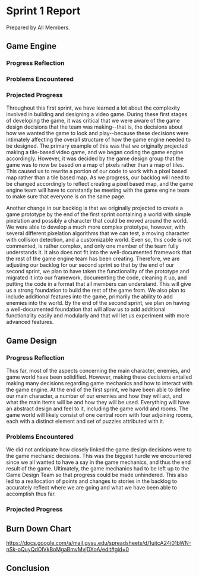# Sprint 1 Report 
Prepared by All Members.

## Game Engine

### Progress Reflection

### Problems Encountered

### Projected Progress
Throughout this first sprint, we have learned a lot about the complexity involved in building and designing a video game.  During these first stages of developing the game, it was critical that we were aware of the game design decisions that the team was making--that is, the decisions about how we wanted the game to look and play--because these decisions were intimately affecting the overall structure of how the game engine needed to be designed.  The primary example of this was that we originally projected making a tile-based video game, and we began coding the game engine accordingly.  However, it was decided by the game design group that the game was to now be based on a map of pixels rather than a map of tiles.  This caused us to rewrite a portion of our code to work with a pixel based map rather than a tile based map.  As we progress, our backlog will need to be changed accordingly to reflect creating a pixel based map, and the game engine team will have to constantly be meeting with the game engine team to make sure that everyone is on the same page.

Another change in our backlog is that we originally projected to create a game prototype by the end of the first sprint containing a world with simple pixelation and possibly a character that could be moved around the world. We were able to develop a much more complex prototype, however, with several different pixelation algorithms that we can test, a moving character with collision detection, and a customizable world. Even so, this code is not commented, is rather complex, and only one member of the team fully understands it.  It also does not fit into the well-documented framework that the rest of the game engine team has been creating.  Therefore, we are adjusting our backlog for our second sprint so that by the end of our second sprint, we plan to have taken the functionality of the prototype and migrated it into our framework, documenting the code, cleaning it up, and putting the code in a format that all members can understand.  This will give us a strong foundation to build the rest of the game from.  We also plan to include additional features into the game, primarily the ability to add enemies into the world. By the end of the second sprint, we plan on having a well-documented foundation that will allow us to add additional functionality easily and modularly and that will let us experiment with more advanced features.

## Game Design

### Progress Reflection
Thus far, most of the aspects concerning the main character, enemies, and game world have been solidified. However, making these decisions entailed making many decisions regarding game mechanics and how to interact with the game engine. At the end of the first sprint, we have been able to define our main character, a number of our enemies and how they will act, and what the main items will be and how they will be used. Everything will have an abstract design and feel to it, including the game world and rooms. The game world will likely consist of one central room with four adjoining rooms, each with a distinct element and set of puzzles attributed with it.

### Problems Encountered
We did not anticipate how closely linked the game design decisions were to the game mechanic decisions. This was the biggest hurdle we encountered since we all wanted to have a say in the game mechanics, and thus the end result of the game. Ultimately, the game mechanics had to be left up to the Game Design Team so that progress could be made unhindered. This also led to a reallocation of points and changes to stories in the backlog to accurately reflect where we are going and what we have been able to accomplish thus far.

### Projected Progress


## Burn Down Chart
https://docs.google.com/a/mail.gvsu.edu/spreadsheets/d/1uitcA24i01bWN-nSk-oQuyQdOlVkBoMgaBmvMvjDXoA/edit#gid=0

## Conclusion
